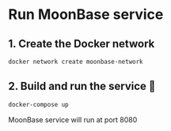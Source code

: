 # Run MoonBase service

## 1. Create the Docker network

```sh
docker network create moonbase-network
```

## 2. Build and run the service 🍻

```sh
docker-compose up
```

 MoonBase service will run at port 8080